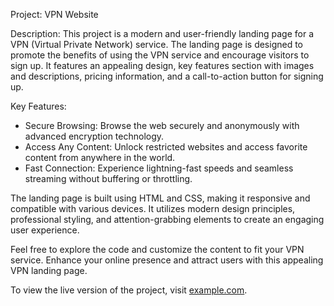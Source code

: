 Project: VPN Website

Description:
This project is a modern and user-friendly landing page for a VPN (Virtual Private Network) service. The landing page is designed to promote the benefits of using the VPN service and encourage visitors to sign up. It features an appealing design, key features section with images and descriptions, pricing information, and a call-to-action button for signing up.

Key Features:
- Secure Browsing: Browse the web securely and anonymously with advanced encryption technology.
- Access Any Content: Unlock restricted websites and access favorite content from anywhere in the world.
- Fast Connection: Experience lightning-fast speeds and seamless streaming without buffering or throttling.

The landing page is built using HTML and CSS, making it responsive and compatible with various devices. It utilizes modern design principles, professional styling, and attention-grabbing elements to create an engaging user experience.

Feel free to explore the code and customize the content to fit your VPN service. Enhance your online presence and attract users with this appealing VPN landing page.

To view the live version of the project, visit [example.com](https://example.com).

